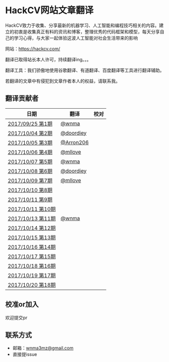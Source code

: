 # HackCV网站文章翻译

HackCV致力于收集、分享最新的机器学习、人工智能和编程技巧相关的内容。建立的初衷是收集真正有料的资讯和博客，整理优秀的代码框架和模型，每天分享自己的学习心得，与大家一起体验这波人工智能对社会生活带来的影响

网站：https://hackcv.com/

翻译已取得站长本人许可，持续翻译ing。。。

翻译工具：我们骄傲地使用谷歌翻译、有道翻译、百度翻译等工具进行翻译辅助。

若翻译的文章中有侵犯到文章作者本人的权益，请联系我。

## 翻译贡献者

| 日期                                                | 翻译                                     | 校对 |
| --------------------------------------------------- | ---------------------------------------- | ---- |
| [2017/09/25 第1期](https://hackcv.com/daily/p/1/)   | [@wnma](https://github.com/wnma3mz)      |      |
| [2017/10/04 第2期](https://hackcv.com/daily/p/2/)   | [@doordiey](https://github.com/doordiey) |      |
| [2017/10/05 第3期](https://hackcv.com/daily/p/3/)   | [@Arron206](https://github.com/Arron206) |      |
| [2017/10/06 第4期](https://hackcv.com/daily/p/4/)   | [@mllove](https://github.com/mllove)     |      |
| [2017/10/07 第5期](https://hackcv.com/daily/p/5/)   | [@wnma](https://github.com/wnma3mz)      |      |
| [2017/10/08 第6期](https://hackcv.com/daily/p/6/)   | [@doordiey](https://github.com/doordiey) |      |
| [2017/10/09 第7期](https://hackcv.com/daily/p/7/)   | [@mllove](https://github.com/mllove)     |      |
| [2017/10/10 第8期](https://hackcv.com/daily/p/8/)   |                                          |      |
| [2017/10/11 第9期](https://hackcv.com/daily/p/9/)   |                                          |      |
| [2017/10/11 第10期](https://hackcv.com/daily/p/10/) |                                          |      |
| [2017/10/13 第11期](https://hackcv.com/daily/p/11/) | [@wnma](https://github.com/wnma3mz)      |      |
| [2017/10/14 第12期](https://hackcv.com/daily/p/12/) |                                          |      |
| [2017/10/15 第13期](https://hackcv.com/daily/p/13/) |                                          |      |
| [2017/10/16 第14期](https://hackcv.com/daily/p/14/) |                                          |      |
| [2017/10/17 第15期](https://hackcv.com/daily/p/15/) |                                          |      |
| [2017/10/18 第16期](https://hackcv.com/daily/p/16/) |                                          |      |
| [2017/10/19 第17期](https://hackcv.com/daily/p/17/) |                                          |      |
| [2017/10/20 第18期](https://hackcv.com/daily/p/18/) |                                          |      |

## 校准or加入

欢迎提交pr

## 联系方式

- 邮箱：wnma3mz@gmail.com
- 直接提issue

